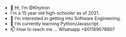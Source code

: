 - 👋 Hi, I’m @Khytron
- I'm a 15 year old high-schooler as of 2021.
- 👀 I’m interested in getting into Software Engineering.
- 🌱 I’m currently learning Python/Javascript.
- 📫 How to reach me ... Whatsapp +601169578807

<!---
Khytron/Khytron is a ✨ special ✨ repository because its `README.md` (this file) appears on your GitHub profile.
You can click the Preview link to take a look at your changes.
--->

